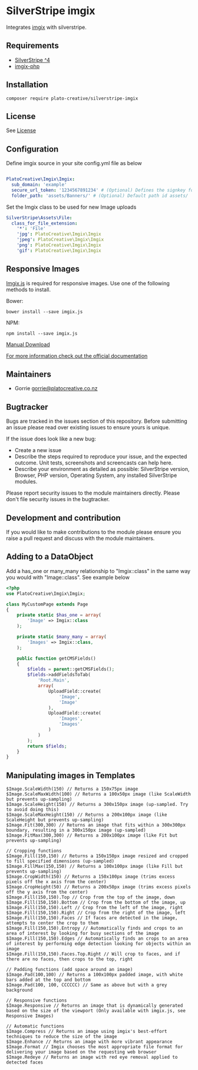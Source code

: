 # SilverStripe imgix

Integrates [imgix](https://docs.imgix.com/) with silverstripe.

## Requirements

 * [SilverStripe ^4](https://www.silverstripe.org/)
 * [imgix-php](https://github.com/imgix/imgix-php)

## Installation
```
composer require plato-creative/silverstripe-imgix
```

## License

See [License](license.md)

## Configuration

Define imgix source in your site config.yml file as below
```yaml

PlatoCreative\Imgix\Imgix:
  sub_domain: 'example'
  secure_url_token: '1234567891234' # (Optional) Defines the signkey for private sources
  folder_path: 'assets/Banners/' # (Optional) Default path id assets/
```

Set the Imgix class to be used for new Image uploads
```yaml
SilverStripe\Assets\File:
  class_for_file_extension:
    '*': 'File'
    'jpg': PlatoCreative\Imgix\Imgix
    'jpeg': PlatoCreative\Imgix\Imgix
    'png': PlatoCreative\Imgix\Imgix
    'gif': PlatoCreative\Imgix\Imgix
```

## Responsive Images

[Imgix.js](https://www.imgix.com/imgix-js) is required for responsive images.  Use one of the following methods to install.

Bower:
```
bower install --save imgix.js
```

NPM:
```
npm install --save imgix.js
```

[Manual Download](https://raw.githubusercontent.com/imgix/imgix.js/master/dist/imgix.min.js)

[For more information check out the official documentation](https://www.imgix.com/imgix-js)

## Maintainers

 * Gorrie <gorrie@platocreative.co.nz>

## Bugtracker

Bugs are tracked in the issues section of this repository. Before submitting an issue please read over
existing issues to ensure yours is unique.

If the issue does look like a new bug:

 - Create a new issue
 - Describe the steps required to reproduce your issue, and the expected outcome. Unit tests, screenshots
 and screencasts can help here.
 - Describe your environment as detailed as possible: SilverStripe version, Browser, PHP version,
 Operating System, any installed SilverStripe modules.

Please report security issues to the module maintainers directly. Please don't file security issues in the bugtracker.

## Development and contribution

If you would like to make contributions to the module please ensure you raise a pull request and discuss with the module maintainers.

## Adding to a DataObject

Add a has_one or many_many relationship to "Imgix::class" in the same way you would with "Image::class". See example below

```php
<?php
use PlatoCreative\Imgix\Imgix;

class MyCustomPage extends Page
{
	private static $has_one = array(
		'Image' => Imgix::class
	);

    private static $many_many = array(
		'Images' => Imgix::class,
	);

	public function getCMSFields()
	{
		$fields = parent::getCMSFields();
		$fields->addFieldsToTab(
			'Root.Main',
			array(
				UploadField::create(
					'Image',
					'Image'
				),
				UploadField::create(
					'Images',
					'Images'
				)
			)
		);
		return $fields;
	}
}
```

## Manipulating images in Templates

```
$Image.ScaleWidth(150) // Returns a 150x75px image
$Image.ScaleMaxWidth(100) // Returns a 100x50px image (like ScaleWidth but prevents up-sampling)
$Image.ScaleHeight(150) // Returns a 300x150px image (up-sampled. Try to avoid doing this)
$Image.ScaleMaxHeight(150) // Returns a 200x100px image (like ScaleHeight but prevents up-sampling)
$Image.Fit(300,300) // Returns an image that fits within a 300x300px boundary, resulting in a 300x150px image (up-sampled)
$Image.FitMax(300,300) // Returns a 200x100px image (like Fit but prevents up-sampling)

// Cropping functions
$Image.Fill(150,150) // Returns a 150x150px image resized and cropped to fill specified dimensions (up-sampled)
$Image.FillMax(150,150) // Returns a 100x100px image (like Fill but prevents up-sampling)
$Image.CropWidth(150) // Returns a 150x100px image (trims excess pixels off the x axis from the center)
$Image.CropHeight(50) // Returns a 200x50px image (trims excess pixels off the y axis from the center)
$Image.Fill(150,150).Top // Crop from the top of the image, down
$Image.Fill(150,150).Bottom // Crop from the bottom of the image, up
$Image.Fill(150,150).Left // Crop from the left of the image, right
$Image.Fill(150,150).Right // Crop from the right of the image, left
$Image.Fill(150,150).Faces // If faces are detected in the image, attempts to center the crop to them
$Image.Fill(150,150).Entropy // Automatically finds and crops to an area of interest by looking for busy sections of the image
$Image.Fill(150,150).Edges // Automatically finds an crops to an area of interest by performing edge detection looking for objects within an image
$Image.Fill(150,150).Faces.Top.Right // Will crop to faces, and if there are no faces, then crops to the top, right

// Padding functions (add space around an image)
$Image.Pad(100,100) // Returns a 100x100px padded image, with white bars added at the top and bottom
$Image.Pad(100, 100, CCCCCC) // Same as above but with a grey background

// Responsive functions
$Image.Responsive // Returns an image that is dynamically generated based on the size of the viewport (Only available with imgix.js, see Responsive Images)

// Automatic functions
$Image.Compress // Returns an image using imgix's best-effort techniques to reduce the size of the image
$Image.Enhance // Returns an image with more vibrant appearance
$Image.Format // Imgix chooses the most appropriate file format for delivering your image based on the requesting web browser
$Image.Redeye // Returns an image with red eye removal applied to detected faces
```
